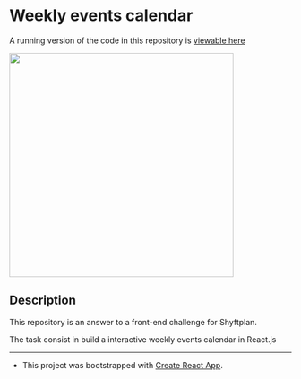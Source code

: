 # Weekly events calendar

A running version of the code in this repository is [viewable here](http://carolinavallejo.x10.mx/test/weekly-events-calendar)

<img src="http://carolinavallejo.x10.mx/images/weeklyEvtsManager.gif" width="400">

## Description

This repository is an answer to a front-end challenge for Shyftplan.

The task consist in build a interactive weekly events calendar in React.js

---

* This project was bootstrapped with [Create React App](https://github.com/facebookincubator/create-react-app).